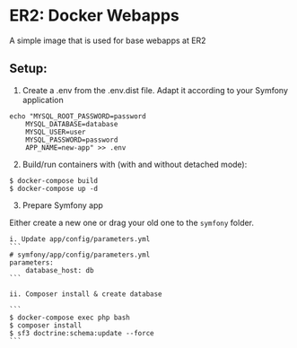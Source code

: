 # ER2: Docker Webapps
A simple image that is used for base webapps at ER2

## Setup:

1. Create a .env from the .env.dist file. Adapt it according to your Symfony application

```
echo "MYSQL_ROOT_PASSWORD=password
    MYSQL_DATABASE=database
    MYSQL_USER=user
    MYSQL_PASSWORD=password
    APP_NAME=new-app" >> .env
```

2. Build/run containers with (with and without detached mode):

```
$ docker-compose build
$ docker-compose up -d
```


3. Prepare Symfony app

Either create a new one or drag your old one to the `symfony` folder.

    i. Update app/config/parameters.yml
    ```
    # symfony/app/config/parameters.yml
    parameters:
        database_host: db
    ```

    ii. Composer install & create database

    ```
    $ docker-compose exec php bash
    $ composer install  
    $ sf3 doctrine:schema:update --force
    ```


